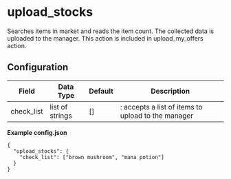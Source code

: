 # upload_stocks

Searches items in market and reads the item count. The collected data is uploaded to the manager. This action is included in upload_my_offers action.

## Configuration

| Field      | Data Type       | Default | Description                                        |
| ---------- | --------------- | ------- | -------------------------------------------------- |
| check_list | list of strings | []      | : accepts a list of items to upload to the manager |

**Example config.json**

```
{
  "upload_stocks": {
    "check_list": ["brown mushroom", "mana potion"]
  }
}
```
